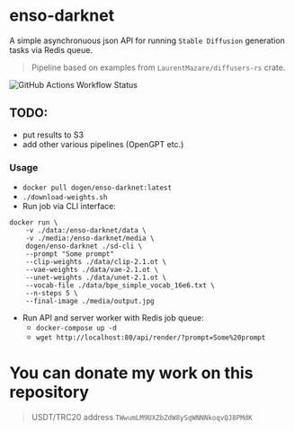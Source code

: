 # enso-darknet

A simple asynchronuous json API for running `Stable Diffusion` generation tasks via Redis queue.

> Pipeline based on examples from `LaurentMazare/diffusers-rs` crate.

![GitHub Actions Workflow Status](https://img.shields.io/github/actions/workflow/status/siddthartha/enso-darknet/docker-image.yml)

## TODO:

* put results to S3
* add other various pipelines (OpenGPT etc.)


### Usage

* `docker pull dogen/enso-darknet:latest`
* `./download-weights.sh`
* Run job via CLI interface:
```
docker run \
    -v ./data:/enso-darknet/data \
    -v ./media:/enso-darknet/media \
    dogen/enso-darknet ./sd-cli \
    --prompt "Some prompt"
    --clip-weights ./data/clip-2.1.ot \
    --vae-weights ./data/vae-2.1.ot \
    --unet-weights ./data/unet-2.1.ot \
    --vocab-file ./data/bpe_simple_vocab_16e6.txt \
    --n-steps 5 \
    --final-image ./media/output.jpg
```
* Run API and server worker with Redis job queue:
  * `docker-compose up -d`
  * `wget http://localhost:80/api/render/?prompt=Some%20prompt`


# You can donate my work on this repository

> USDT/TRC20 address `TWwumLM9UXZbZdW8ySqWNNNkoqvQJ8PMdK`
